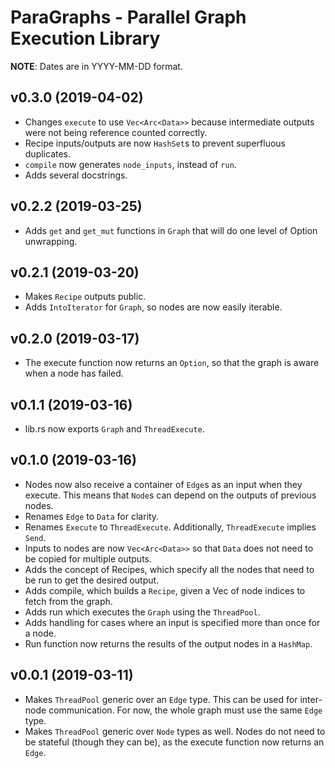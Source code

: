 # ParaGraphs - Parallel Graph Execution Library
**NOTE**: Dates are in YYYY-MM-DD format.

## v0.3.0 (2019-04-02)
- Changes `execute` to use `Vec<Arc<Data>>` because intermediate outputs were not being reference counted correctly.
- Recipe inputs/outputs are now `HashSet`s to prevent superfluous duplicates.
- `compile` now generates `node_inputs`, instead of `run`.
- Adds several docstrings.

## v0.2.2 (2019-03-25)
- Adds `get` and `get_mut` functions in `Graph` that will do one level of Option unwrapping.

## v0.2.1 (2019-03-20)
- Makes `Recipe` outputs public.
- Adds `IntoIterator` for `Graph`, so nodes are now easily iterable.

## v0.2.0 (2019-03-17)
- The execute function now returns an `Option`, so that the graph is aware when a node has failed.

## v0.1.1 (2019-03-16)
- lib.rs now exports `Graph` and `ThreadExecute`.

## v0.1.0 (2019-03-16)
- Nodes now also receive a container of `Edge`s as an input when they execute. This means that `Node`s can depend on the outputs of previous nodes.
- Renames `Edge` to `Data` for clarity.
- Renames `Execute` to `ThreadExecute`. Additionally, `ThreadExecute` implies `Send`.
- Inputs to nodes are now `Vec<Arc<Data>>` so that `Data` does not need to be copied for multiple outputs.
- Adds the concept of Recipes, which specify all the nodes that need to be run to get the desired output.
- Adds compile, which builds a `Recipe`, given a Vec of node indices to fetch from the graph.
- Adds run which executes the `Graph` using the `ThreadPool`.
- Adds handling for cases where an input is specified more than once for a node.
- Run function now returns the results of the output nodes in a `HashMap`.

## v0.0.1 (2019-03-11)
- Makes `ThreadPool` generic over an `Edge` type. This can be used for inter-node communication. For now, the whole graph must use the same `Edge` type.
- Makes `ThreadPool` generic over `Node` types as well. Nodes do not need to be stateful (though they can be), as the execute function now returns an `Edge`.

